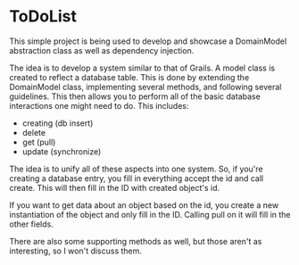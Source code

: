 ToDoList
========
This simple project is being used to develop and showcase a DomainModel abstraction class as well as dependency
injection.


The idea is to develop a system similar to that of Grails. A model class is created to reflect a database table.
This is done by extending the DomainModel class, implementing several methods, and following several guidelines. This
then allows you to perform all of the basic database interactions one might need to do. This includes:

- creating (db insert)
- delete
- get (pull)
- update (synchronize)

The idea is to unify all of these aspects into one system. So, if you're creating a database entry, you fill in
everything accept the id and call create. This will then fill in the ID with created object's id.

If you want to get data about an object based on the id, you create a new instantiation of the object and only fill in
the ID. Calling pull on it will fill in the other fields.

There are also some supporting methods as well, but those aren't as interesting, so I won't discuss them.